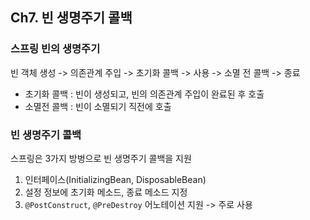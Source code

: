 ## Ch7. 빈 생명주기 콜백
### 스프링 빈의 생명주기
빈 객체 생성 -> 의존관계 주입 -> 초기화 콜백 -> 사용 -> 소멸 전 콜백 -> 종료
* 초기화 콜백 : 빈이 생성되고, 빈의 의존관계 주입이 완료된 후 호출 
* 소멸전 콜백 : 빈이 소멸되기 직전에 호출 

### 빈 생명주기 콜백
스프링은 3가지 방벙으로 빈 생명주기 콜백을 지원
1. 인터페이스(InitializingBean, DisposableBean)
2. 설정 정보에 초기화 메소드, 종료 메소드 지정
3. `@PostConstruct`, `@PreDestroy` 어노테이션 지원 -> 주로 사용
